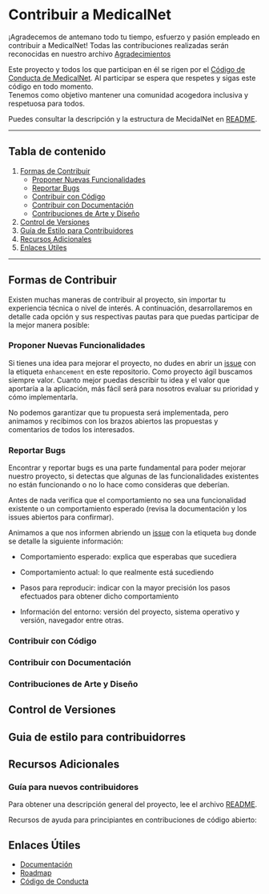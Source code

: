 # Contribuir a MedicalNet

¡Agradecemos de antemano todo tu tiempo, esfuerzo y pasión empleado en contribuir a MedicalNet!
Todas las contribuciones realizadas serán reconocidas en nuestro archivo [Agradecimientos](/docs/ACKNOWLEDGMENTS.md)

Este proyecto y todos los que participan en él se rigen por el  [Código de Conducta de MedicalNet](/docs/CODE_OF_CONDUCT.md). Al participar se espera que respetes y sigas este código en todo momento. <br>Tenemos como objetivo mantener una comunidad acogedora inclusiva y respetuosa para todos.


Puedes consultar la descripción y la estructura de MecidalNet en [README](/README.md).


--- 

## Tabla de contenido
 1. [Formas de Contribuir](#formas-de-contribuir)
    - [Proponer Nuevas Funcionalidades](#proponer-nuevas-funcionalidades)
    - [Reportar Bugs](#reportar-bugs)
    - [Contribuir con Código](#contribuir-con-código)
    - [Contribuir con Documentación](#contribuir-con-documentacion)
    - [Contribuciones de Arte y Diseño](#contribuciones-de-arte-y-diseño)
 2. [Control de Versiones](#control-de-versiones)
 3. [Guía de Estilo para Contribuidores](#guía-de-estilo-para-contribuidores)
 4. [Recursos Adicionales](#recursos-adicionales)
 5. [Enlaces Útiles](#enlaces-útiles)

--- 


## Formas de Contribuir

Existen muchas maneras de contribuir al proyecto, sin importar tu experiencia técnica o nivel de interés. A continuación, desarrollaremos en detalle cada opción y sus respectivas pautas para que puedas participar de la mejor manera posible:


### Proponer Nuevas Funcionalidades

Si tienes una idea para mejorar el proyecto, no dudes en abrir un [issue](https://github.com/Wazky/MedicalNet/issues) con la etiqueta `enhancement` en este repositorio. Como proyecto ágil buscamos siempre valor. Cuanto mejor puedas describir tu idea y el valor que aportaría a la aplicación, más fácil será para nosotros evaluar su prioridad y cómo implementarla.

No podemos garantizar que tu propuesta será implementada, pero animamos y recibimos con los brazos abiertos las propuestas y comentarios de todos los interesados.

### Reportar Bugs

Encontrar y reportar bugs es una parte fundamental para poder mejorar nuestro proyecto, si detectas que algunas de las funcionalidades existentes no están funcionando o no lo hace como consideras que deberían. 

Antes de nada verifica que el comportamiento no sea una funcionalidad existente o un comportamiento esperado (revisa la documentación y los issues abiertos para confirmar).

Animamos a que nos informen abriendo un [issue](https://github.com/Wazky/MedicalNet/issues) con la etiqueta `bug` donde se detalle la siguiente información:

- Comportamiento esperado: explica que esperabas que sucediera 

- Comportamiento actual: lo que realmente está sucediendo

- Pasos para reproducir: indicar con la mayor precisión los pasos efectuados para obtener dicho comportamiento

- Información del entorno: versión del proyecto, sistema operativo y versión, navegador entre otras.


### Contribuir con Código

### Contribuir con Documentación

### Contribuciones de Arte y Diseño




## Control de Versiones

## Guia de estilo para contribuidorres



## Recursos Adicionales

### Guía para nuevos contribuidores
Para obtener una descripción general del proyecto, lee el archivo [README](README.md).  

Recursos de ayuda para principiantes en contribuciones de código abierto:

## Enlaces Útiles
- [Documentación](/docs/DOCUMENTATION.md) 
- [Roadmap](/docs/ROADMAP.md)
- [Código de Conducta](/docs/CODE_OF_CONDUCT.md)
